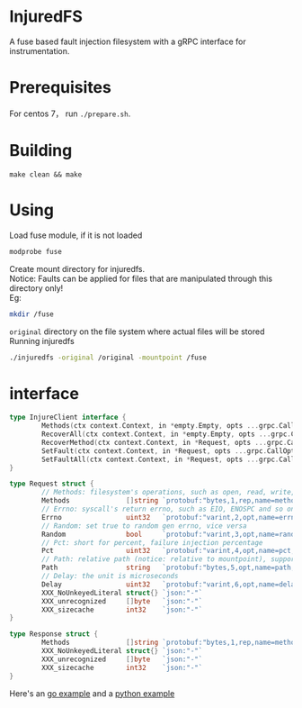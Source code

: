 # InjuredFS

A fuse based fault injection filesystem with a gRPC interface for instrumentation.


# Prerequisites

For centos 7， run `./prepare.sh`.


# Building

`make clean && make`

# Using

Load fuse module, if it is not loaded
```sh
modprobe fuse
```
Create mount directory for injuredfs.       
Notice: Faults can be applied for files that are manipulated through this directory only!  
Eg:
```sh
mkdir /fuse
```
`original` directory on the file system where actual files will be stored
Running injuredfs
```sh
./injuredfs -original /original -mountpoint /fuse
```

# interface
``` go
type InjureClient interface {
        Methods(ctx context.Context, in *empty.Empty, opts ...grpc.CallOption) (*Response, error)
        RecoverAll(ctx context.Context, in *empty.Empty, opts ...grpc.CallOption) (*empty.Empty, error)
        RecoverMethod(ctx context.Context, in *Request, opts ...grpc.CallOption) (*empty.Empty, error)
        SetFault(ctx context.Context, in *Request, opts ...grpc.CallOption) (*empty.Empty, error)
        SetFaultAll(ctx context.Context, in *Request, opts ...grpc.CallOption) (*empty.Empty, error)
}

type Request struct {
        // Methods: filesystem's operations, such as open, read, write, fsync and so on
        Methods              []string `protobuf:"bytes,1,rep,name=methods,proto3" json:"methods,omitempty"`
        // Errno: syscall's return errno, such as EIO, ENOSPC and so on
        Errno                uint32   `protobuf:"varint,2,opt,name=errno,proto3" json:"errno,omitempty"`
        // Random: set true to random gen errno, vice versa
        Random               bool     `protobuf:"varint,3,opt,name=random,proto3" json:"random,omitempty"`
        // Pct: short for percent, failure injection percentage
        Pct                  uint32   `protobuf:"varint,4,opt,name=pct,proto3" json:"pct,omitempty"`
        // Path: relative path (notice: relative to mountpoint), support simple regular expressions
        Path                 string   `protobuf:"bytes,5,opt,name=path,proto3" json:"path,omitempty"`
        // Delay: the unit is microseconds
        Delay                uint32   `protobuf:"varint,6,opt,name=delay,proto3" json:"delay,omitempty"`
        XXX_NoUnkeyedLiteral struct{} `json:"-"`
        XXX_unrecognized     []byte   `json:"-"`
        XXX_sizecache        int32    `json:"-"`
}

type Response struct {
        Methods              []string `protobuf:"bytes,1,rep,name=methods,proto3" json:"methods,omitempty"`
        XXX_NoUnkeyedLiteral struct{} `json:"-"`
        XXX_unrecognized     []byte   `json:"-"`
        XXX_sizecache        int32    `json:"-"`
}
```
Here's an [go example](examples/go/main.go) and a [python example](examples/python/run.py)
